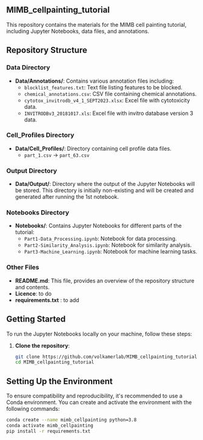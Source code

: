 ## MIMB_cellpainting_tutorial

This repository contains the materials for the MIMB cell painting tutorial, including Jupyter Notebooks, data files, and annotations.

## Repository Structure

### Data Directory
- **Data/Annotations/**: Contains various annotation files including:
  - `blocklist_features.txt`: Text file listing features to be blocked.
  - `chemical_annotations.csv`: CSV file containing chemical annotations.
  - `cytotox_invitrodb_v4_1_SEPT2023.xlsx`: Excel file with cytotoxicity data.
  - `INVITRODBv3_20181017.xls`: Excel file with invitro database version 3 data.

### Cell_Profiles Directory
- **Data/Cell_Profiles/**: Directory containing cell profile data files.
  - `part_1.csv` -> `part_63.csv`
        

### Output Directory
- **Data/Output/**: Directory where the output of the Jupyter Notebooks will be stored. This directory is initially non-existing and will be created and generated after running the 1st notebook.

### Notebooks Directory
- **Notebooks/**: Contains Jupyter Notebooks for different parts of the tutorial:
  - `Part1-Data_Processing.ipynb`: Notebook for data processing.
  - `Part2-Similarity_Analysis.ipynb`: Notebook for similarity analysis.
  - `Part3-Machine_Learning.ipynb`: Notebook for machine learning tasks.

### Other Files

- **README.md**: This file, provides an overview of the repository structure and contents.
- **Licence**: to do 
- **requirements.txt** : to add 

## Getting Started

To run the Jupyter Notebooks locally on your machine, follow these steps:

1. **Clone the repository**:
   ```bash
   git clone https://github.com/volkamerlab/MIMB_cellpainting_tutorial.git
   cd MIMB_cellpainting_tutorial

## Setting Up the Environment

To ensure compatibility and reproducibility, it's recommended to use a Conda environment. You can create and activate the environment with the following commands:

```sh
conda create --name mimb_cellpainting python=3.8
conda activate mimb_cellpainting
pip install -r requirements.txt
